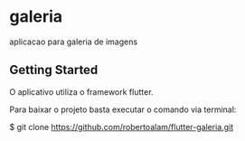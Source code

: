# galeria

aplicacao para galeria de imagens

## Getting Started

O aplicativo utiliza o framework flutter. 

Para baixar o projeto basta executar o comando via terminal:

$ git clone https://github.com/robertoalam/flutter-galeria.git

